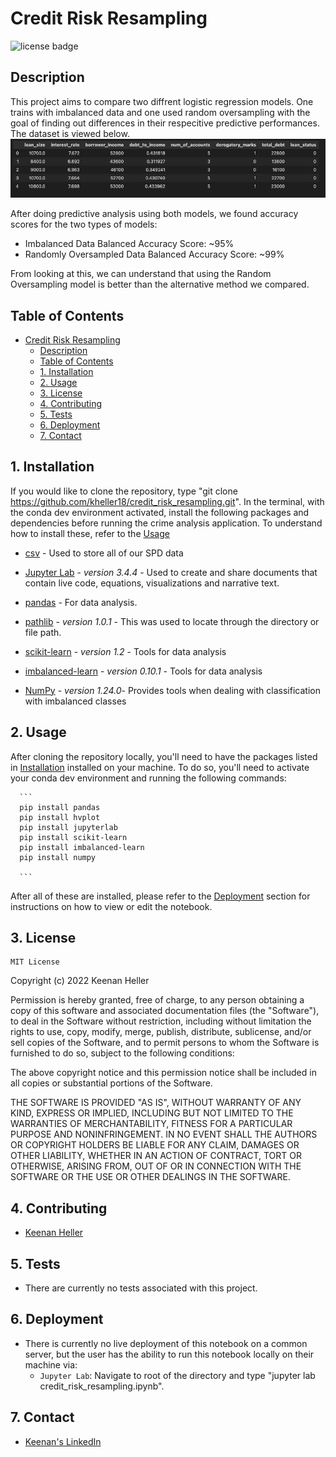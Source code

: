 # Credit Risk Resampling

![license badge](https://shields.io/badge/license-mit-blue)


## Description

This project aims to compare two diffrent logistic regression models. One trains with imbalanced data and one used random oversampling with the goal of finding out differences in their respecitive predictive performances. The dataset is viewed below.
![application screenshot](/Images/logistic_data.png)

After doing predictive analysis using both models, we found accuracy scores for the two types of models:
  * Imbalanced Data Balanced Accuracy Score: ~95%
  * Randomly Oversampled Data Balanced Accuracy Score: ~99%

From looking at this, we can understand that using the Random Oversampling model is better than the alternative method we compared.


## Table of Contents

- [Credit Risk Resampling](#credit-risk-resampling)
  - [Description](#description)
  - [Table of Contents](#table-of-contents)
  - [1. Installation](#1-installation)
  - [2. Usage](#2-usage)
  - [3. License](#3-license)
  - [4. Contributing](#4-contributing)
  - [5. Tests](#5-tests)
  - [6. Deployment](#6-deployment)
  - [7. Contact](#7-contact)


## 1. Installation

  If you would like to clone the repository, type "git clone https://github.com/kheller18/credit_risk_resampling.git".
  In the terminal, with the conda dev environment activated, install the following packages and dependencies before running the crime analysis application. To understand how to install these, refer to the [Usage](#2-usage)

  * [csv](https://docs.python.org/3/library/csv.html) - Used to store all of our SPD data

  * [Jupyter Lab](https://jupyterlab.readthedocs.io/en/stable/) - *version 3.4.4* - Used to create and share documents that contain live code, equations, visualizations and narrative text.

  * [pandas](https://pandas.pydata.org/docs/) - For data analysis.

  * [pathlib](https://docs.python.org/3/library/pathlib.html) - *version 1.0.1* - This was used to locate through the directory or file path.

  * [scikit-learn](https://scikit-learn.org/stable/) - *version 1.2* - Tools for data analysis

  * [imbalanced-learn](https://imbalanced-learn.org/stable/) - *version 0.10.1* - Tools for data analysis

  * [NumPy](https://numpy.org/) - *version 1.24.0*- Provides tools when dealing with classification with imbalanced classes


## 2. Usage

  After cloning the repository locally, you'll need to have the packages listed in [Installation](#1-installation) installed on your machine. To do so, you'll need to activate your conda dev environment and running the following commands:

      ```
      pip install pandas
      pip install hvplot
      pip install jupyterlab
      pip install scikit-learn
      pip install imbalanced-learn
      pip install numpy

      ```

  After all of these are installed, please refer to the [Deployment](#6-deployment) section for instructions on how to view or edit the notebook.


## 3. License

	MIT License

  Copyright (c) 2022 Keenan Heller

  Permission is hereby granted, free of charge, to any person obtaining a copy
  of this software and associated documentation files (the "Software"), to deal
  in the Software without restriction, including without limitation the rights
  to use, copy, modify, merge, publish, distribute, sublicense, and/or sell
  copies of the Software, and to permit persons to whom the Software is
  furnished to do so, subject to the following conditions:

  The above copyright notice and this permission notice shall be included in all
  copies or substantial portions of the Software.

  THE SOFTWARE IS PROVIDED "AS IS", WITHOUT WARRANTY OF ANY KIND, EXPRESS OR
  IMPLIED, INCLUDING BUT NOT LIMITED TO THE WARRANTIES OF MERCHANTABILITY,
  FITNESS FOR A PARTICULAR PURPOSE AND NONINFRINGEMENT. IN NO EVENT SHALL THE
  AUTHORS OR COPYRIGHT HOLDERS BE LIABLE FOR ANY CLAIM, DAMAGES OR OTHER
  LIABILITY, WHETHER IN AN ACTION OF CONTRACT, TORT OR OTHERWISE, ARISING FROM,
  OUT OF OR IN CONNECTION WITH THE SOFTWARE OR THE USE OR OTHER DEALINGS IN THE
  SOFTWARE.



## 4. Contributing

  + [Keenan Heller](https://github.com/kheller18)


## 5. Tests

  + There are currently no tests associated with this project.


## 6. Deployment

  + There is currently no live deployment of this notebook on a common server, but the user has the ability to run this notebook locally on their machine via:
    + `Jupyter Lab`: Navigate to root of the directory and type "jupyter lab credit_risk_resampling.ipynb".


## 7. Contact

  + [Keenan's LinkedIn](https://www.linkedin.com/in/keenanheller/)
